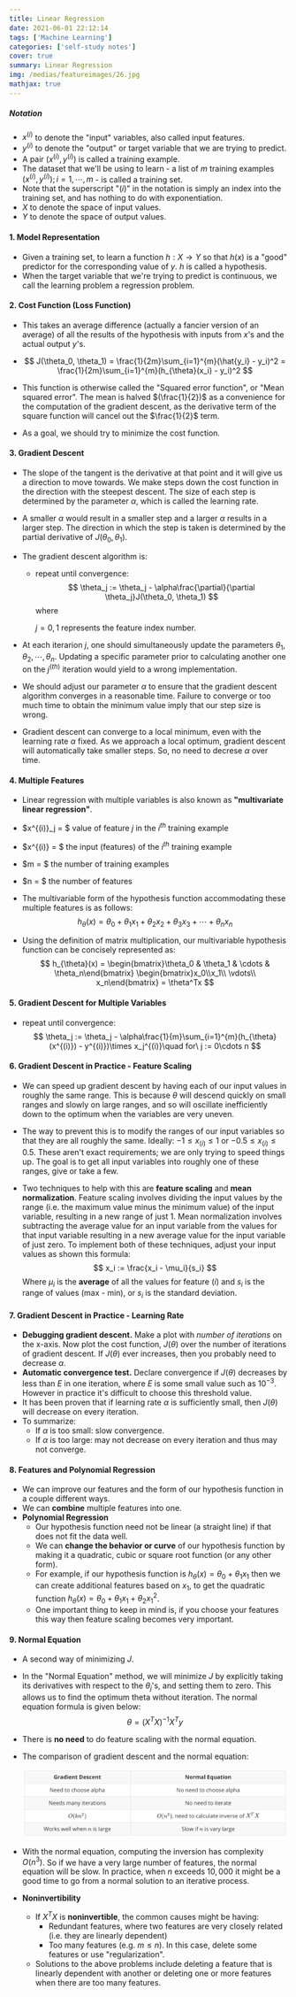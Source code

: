 ```yaml
---
title: Linear Regression
date: 2021-06-01 22:12:14
tags: ['Machine Learning']
categories: ['self-study notes']
cover: true
summary: Linear Regression
img: /medias/featureimages/26.jpg
mathjax: true
---
```


##### Notation

* $x^{(i)}$ to denote the "input" variables, also called input features.
* $y^{(i)}$ to denote the "output" or target variable that we are trying to predict.
* A pair $(x^{(i)}, y^{(i)})$ is called a training example.
* The dataset that we'll be using to learn - a list of $m$ training examples $(x^{(i)}, y^{(i)}); i = 1, \cdots, m$ - is called a training set.
* Note that the superscript "$(i)$" in the notation is simply an index into the training set, and has nothing to do with exponentiation.
* $X$ to denote the space of input values.
* $Y$ to denote the space of output values.

#### 1. Model Representation

* Given a training set, to learn a function $h: X\rightarrow Y$ so that $h(x)$ is a "good" predictor for the corresponding value of $y$. $h$ is called a hypothesis.
* When the target variable that we're trying to predict is continuous, we call the learning problem a regression problem.

#### 2. Cost Function (Loss Function)

* This takes an average difference (actually a fancier version of an average) of all the results of the hypothesis with inputs from $x$'s and the actual output $y$'s.

* $$
  J(\theta_0, \theta_1) = \frac{1}{2m}\sum_{i=1}^{m}(\hat{y_i} - y_i)^2 = \frac{1}{2m}\sum_{i=1}^{m}(h_{\theta}(x_i) - y_i)^2
  $$

* This function is otherwise called the "Squared error function", or "Mean squared error". The mean is halved $(\frac{1}{2})$ as a convenience for the computation of the gradient descent, as the derivative term of the square function will cancel out the $\frac{1}{2}$ term.

* As a goal, we should try to minimize the cost function.

#### 3. Gradient Descent

* The slope of the tangent is the derivative at that point and it will give us a direction to move towards. We make steps down the cost function in the direction with the steepest descent. The size of each step is determined by the parameter $\alpha$, which is called the learning rate.

* A smaller $\alpha$ would result in a smaller step and a larger $\alpha$ results in a larger step. The direction in which the step is taken is determined by the partial derivative of $J(\theta_0, \theta_1)$.

* The gradient descent algorithm is:

  * repeat until convergence:
    $$
    \theta_j := \theta_j - \alpha\frac{\partial}{\partial \theta_j}J(\theta_0, \theta_1)
    $$
    where

    $j = 0, 1$ represents the feature index number.

* At each iterarion $j$, one should simultaneously update the parameters $\theta_1, \theta_2, \cdots, \theta_n$. Updating a specific parameter prior to calculating another one on the $j^{(th)}$ iteration would yield to a wrong implementation.

* We should adjust our parameter $\alpha$ to ensure that the gradient descent algorithm converges in a reasonable time. Failure to converge or too much time to obtain the minimum value imply that our step size is wrong.

* Gradient descent can converge to a local minimum, even with the learning rate $\alpha$ fixed. As we approach a local optimum, gradient descent will automatically take smaller steps. So, no need to decrese $\alpha$ over time.

#### 4. Multiple Features

* Linear regression with multiple variables is also known as **"multivariate linear regression"**.

* $x^{(i)}_j = $ value of feature $j$ in the $i^{th}$ training example

* $x^{(i)} = $ the input (features) of the $i^{th}$ training example

* $m = $ the number of training examples

* $n = $ the number of features

* The multivariable form of the hypothesis function accommodating these multiple features is as follows:
  $$
  h_{\theta}(x) = \theta_0 + \theta_1x_1 + \theta_2x_2 + \theta_3x_3 + \cdots + \theta_nx_n
  $$

* Using the definition of matrix multiplication, our multivariable hypothesis function can be concisely represented as:
  $$
  h_{\theta}(x) = \begin{bmatrix}\theta_0 & \theta_1 & \cdots & \theta_n\end{bmatrix} \begin{bmatrix}x_0\\x_1\\ \vdots\\ x_n\end{bmatrix} = \theta^Tx
  $$

#### 5. Gradient Descent for Multiple Variables

* repeat until convergence:
  $$
  \theta_j := \theta_j - \alpha\frac{1}{m}\sum_{i=1}^{m}(h_{\theta}(x^{(i)}) - y^{(i)})\times x_j^{(i)}\quad for\ j := 0\cdots n
  $$

#### 6. Gradient Descent in Practice - Feature Scaling

* We can speed up gradient descent by having each of our input values in roughly the same range. This is because $\theta$ will descend quickly on small ranges and slowly on large ranges, and so will oscillate inefficiently down to the optimum when the variables are very uneven.

* The way to prevent this is to modify the ranges of our input variables so that they are all roughly the same. Ideally: $-1 \le x_{(i)} \le 1$ or $-0.5 \le x_{(i)} \le 0.5$. These aren't exact requirements; we are only trying to speed things up. The goal is to get all input variables into roughly one of these ranges, give or take a few.

* Two techniques to help with this are **feature scaling** and **mean normalization**. Feature scaling involves dividing the input values by the range (i.e. the maximum value minus the minimum value) of the input variable, resulting in a new range of just 1. Mean normalization involves subtracting the average value for an input variable from the values for that input variable resulting in a new average value for the input variable of just zero. To implement both of these techniques, adjust your input values as shown this formula:
  $$
  x_i := \frac{x_i - \mu_i}{s_i}
  $$
  Where $\mu_i$ is the **average** of all the values for feature $(i)$ and $s_i$ is the range of values (max - min), or $s_i$ is the standard deviation.

#### 7. Gradient Descent in Practice - Learning Rate

* **Debugging gradient descent.** Make a plot with *number of iterations* on the x-axis. Now plot the cost function, $J(\theta)$ over the number of iterations of gradient descent. If $J(\theta)$ ever increases, then you probably need to decrease $\alpha$.
* **Automatic convergence test.** Declare convergence if $J(\theta)$ decreases by less than $E$ in one iteration, where $E$ is some small value such as $10^{-3}$. However in practice it's difficult to choose this threshold value.
* It has been proven that if learning rate $\alpha$ is sufficiently small, then $J(\theta)$ will decrease on every iteration.
* To summarize:
  * If $\alpha$ is too small: slow convergence.
  * If $\alpha$ is too large: may not decrease on every iteration and thus may not converge.

#### 8. Features and Polynomial Regression

* We can improve our features and the form of our hypothesis function in a couple different ways.
* We can **combine** multiple features into one.
* **Polynomial Regression**
  * Our hypothesis function need not be linear (a straight line) if that does not fit the data well.
  * We can **change the behavior or curve** of our hypothesis function by making it a quadratic, cubic or square root function (or any other form).
  * For example, if our hypothesis function is $h_{\theta}(x) = \theta_0 + \theta_1 x_1$ then we can create additional features based on $x_1$, to get the quadratic function $h_{\theta}(x) = \theta_0 + \theta_1 x_1 + \theta_2 x_1^2$.
  * One important thing to keep in mind is, if you choose your features this way then feature scaling becomes very important.

#### 9. Normal Equation

* A second way of minimizing $J$.

* In the "Normal Equation" method, we will minimize $J$ by explicitly taking its derivatives with respect to the $\theta_j$'s, and setting them to zero. This allows us to find the optimum theta without iteration. The normal equation formula is given below:
  $$
  \theta = (X^TX)^{-1}X^Ty
  $$

* There is **no need** to do feature scaling with the normal equation.

* The comparison of gradient descent and the normal equation:

  <img src="Linear-Regression/Screen Shot 2021-06-04 at 10.02.03 PM.png" style="zoom:50%;" />

* With the normal equation, computing the inversion has complexity $O(n^3)$. So if we have a very large number of features, the normal equation will be slow. In practice, when $n$ exceeds $10,000$ it might be a good time to go from a normal solution to an iterative process.

* **Noninvertibility**

  * If $X^TX$ is **noninvertible**, the common causes might be having:
    * Redundant features, where two features are very closely related (i.e. they are linearly dependent)
    * Too many features (e.g. $m\le n$). In this case, delete some features or use "regularization".
  * Solutions to the above problems include deleting a feature that is linearly dependent with another or deleting one or more features when there are too many features.
